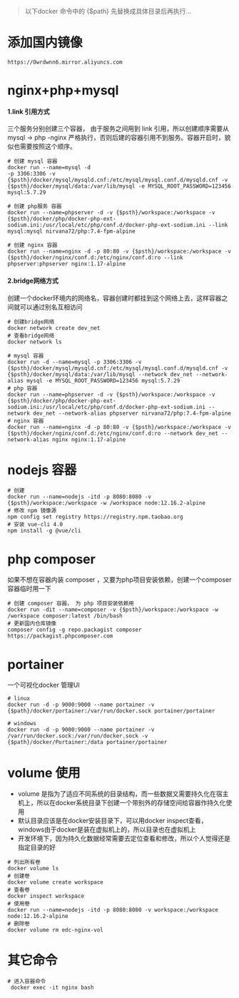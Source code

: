 > 以下docker 命令中的 {$path} 先替换成具体目录后再执行...

# 添加国内镜像
~~~
https://Owrdwnn6.mirror.aliyuncs.com
~~~

# nginx+php+mysql
#### 1.link 引用方式
三个服务分别创建三个容器， 由于服务之间用到 link 引用，所以创建顺序需要从
mysql -> php -nginx 
严格执行，否则后建的容器引用不到服务。容器开启时，貌似也需要按照这个顺序。

~~~
# 创建 mysql 容器
docker run --name=mysql -d 
-p 3306:3306 -v {$psth}/docker/mysql/mysqld.cnf:/etc/mysql/mysql.conf.d/mysqld.cnf -v {$psth}/docker/mysql/data:/var/lib/mysql -e MYSQL_ROOT_PASSWORD=123456 mysql:5.7.29

# 创建 php服务 容器
docker run --name=phpserver -d -v {$psth}/workspace:/workspace -v {$psth}/docker/php/docker-php-ext-sodium.ini:/usr/local/etc/php/conf.d/docker-php-ext-sodium.ini --link mysql:mysql nirvana72/php:7.4-fpm-alpine

# 创建 nginx 容器
docker run --name=nginx -d -p 80:80 -v {$psth}/workspace:/workspace -v {$psth}/docker/nginx/conf.d:/etc/nginx/conf.d:ro --link phpserver:phpserver nginx:1.17-alpine
~~~

#### 2.bridge网络方式
创建一个docker环境内的网络名，容器创建时都挂到这个网络上去，这样容器之间就可以通过别名互相访问
~~~
# 创建bridge网络
docker network create dev_net
# 查看bridge网络
docker network ls
~~~

~~~
# mysql 容器
docker run -d --name=mysql -p 3306:3306 -v {$psth}/docker/mysql/mysqld.cnf:/etc/mysql/mysql.conf.d/mysqld.cnf -v {$psth}/docker/mysql/data:/var/lib/mysql --network dev_net --network-alias mysql -e MYSQL_ROOT_PASSWORD=123456 mysql:5.7.29
# php 容器
docker run --name=phpserver -d -v {$psth}/workspace:/workspace -v {$psth}/docker/php/docker-php-ext-sodium.ini:/usr/local/etc/php/conf.d/docker-php-ext-sodium.ini --network dev_net --network-alias phpserver nirvana72/php:7.4-fpm-alpine
# nginx 容器
docker run --name=nginx -d -p 80:80 -v {$psth}/workspace:/workspace -v {$psth}/docker/nginx/conf.d:/etc/nginx/conf.d:ro --network dev_net --network-alias nginx nginx:1.17-alpine
~~~

# nodejs 容器
~~~
# 创建
docker run --name=nodejs -itd -p 8080:8080 -v  {$psth}/workspace:/workspace -w /workspace node:12.16.2-alpine
# 修改 npm 镜像源
npm config set registry https://registry.npm.taobao.org
# 安装 vue-cli 4.0
npm install -g @vue/cli
~~~

# php composer
如果不想在容器内装 composer ，又要为php项目安装依赖，创建一个composer容器临时用一下
~~~
# 创建 composer 容器， 为 php 项目安装依赖用
docker run -dit --name=composer -v {$psth}/workspace:/workspace -w /workspace composer:latest /bin/bash
# 更新国内仓库镜像
composer config -g repo.packagist composer https://packagist.phpcomposer.com
~~~

# portainer
一个可视化docker 管理UI
~~~
# linux
docker run -d -p 9000:9000 --name portainer -v {$path}/docker/portainer:/var/run/docker.sock portainer/portainer

# windows
docker run -d -p 9000:9000 --name portainer -v /var/run/docker.sock:/var/run/docker.sock -v {$path}/docker/Portainer:/data portainer/portainer
~~~


# volume 使用
- volume  是指为了适应不同系统的目录结构，而一些数据又需要持久化在宿主机上，所以在docker系统目录下创建一个带别外的存储空间给容器作持久化使用
- 默认目录应该是在docker安装目录下，可以用docker inspect查看，windows由于docker是装在虚拟机上的，所以目录也在虚拟机上
- 开发环境下，因为持久化数据经常需要去定位查看和修改，所以个人觉得还是指定目录的好

~~~
# 列出所有卷
docker volume ls
# 创建卷
docker volume create workspace
# 查看卷
docker inspect workspace
# 使用卷
docker run --name=nodejs -itd -p 8080:8080 -v workspace:/workspace node:12.16.2-alpine
# 删除卷
docker volume rm edc-nginx-vol
~~~

# 其它命令
~~~
# 进入容器命令
 docker exec -it nginx bash
~~~



